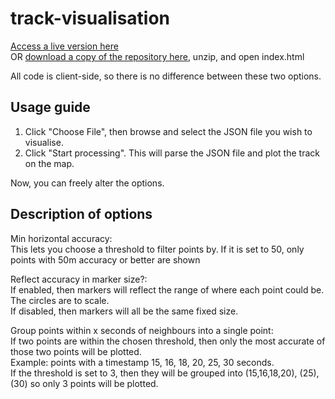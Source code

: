 # track-visualisation

[Access a live version here](https://tureptor.github.io/track-visualisation/)  
OR [download a copy of the repository here](https://github.com/tureptor/track-visualisation/archive/refs/heads/main.zip), unzip, and open index.html

All code is client-side, so there is no difference between these two options.

## Usage guide

1. Click "Choose File", then browse and select the JSON file you wish to visualise.
2. Click "Start processing". This will parse the JSON file and plot the track on the map.

Now, you can freely alter the options.

## Description of options

Min horizontal accuracy:  
This lets you choose a threshold to filter points by. If it is set to 50, only points with 50m accuracy or better are shown

Reflect accuracy in marker size?:  
If enabled, then markers will reflect the range of where each point could be. The circles are to scale.  
If disabled, then markers will all be the same fixed size.

Group points within x seconds of neighbours into a single point:  
If two points are within the chosen threshold, then only the most accurate of those two points will be plotted.  
Example: points with a timestamp 15, 16, 18, 20, 25, 30 seconds.  
If the threshold is set to 3, then they will be grouped into (15,16,18,20), (25), (30) so only 3 points will be plotted.  
